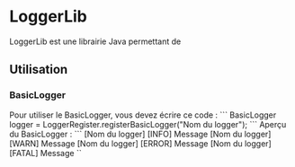 <h1>LoggerLib</h1>
<p class="loggerlib_desc">LoggerLib est une librairie Java permettant de</p>
<h2>Utilisation</h2>
<h3>BasicLogger</h3>
Pour utiliser le BasicLogger, vous devez écrire ce code :
```
BasicLogger logger = LoggerRegister.registerBasicLogger("Nom du logger");
```
Aperçu du BasicLogger :
```
[Nom du logger] [INFO] Message
[Nom du logger] [WARN] Message
[Nom du logger] [ERROR] Message
[Nom du logger] [FATAL] Message
``
